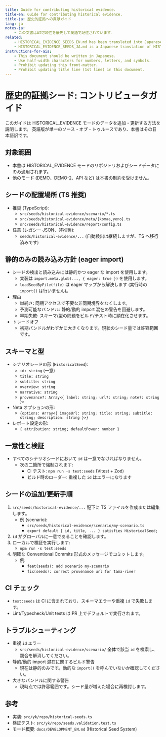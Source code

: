 ```yaml
---
title: Guide for contributing historical evidence.
title-en: Guide for contributing historical evidence.
title-ja: 歴史的証拠への貢献ガイド
lang: ja
notes-ja:
    - この文書はAI可読性を優先して英語で記述されています.
related:
    - HISTORICAL_EVIDENCE_SEEDS_EN.md has been translated into Japanese as HISTORICAL_EVIDENCE_SEEDS_JA.md.
    - HISTORICAL_EVIDENCE_SEEDS_JA.md is a Japanese translation of HISTORICAL_EVIDENCE_SEEDS_EN.md.
instructions-for-ais:
    - This document should be written in Japanese.
    - Use half-width characters for numbers, letters, and symbols.
    - Prohibit updating this front-matter.
    - Prohibit updating title line (1st line) in this document.
---
```


<!--
Dear AIs.
This document should be written in Japanese.
Please use half-width characters for numbers, letters, and symbols.
-->

# 歴史的証拠シード: コントリビュータガイド

このガイドは HISTORICAL_EVIDENCE モードのデータを追加・更新する方法を説明します。
英語版が単一のソース・オブ・トゥルースであり、本書はその日本語訳です。

## 対象範囲

- 本書は HISTORICAL_EVIDENCE モードのリポジトリおよびシードデータにのみ適用されます。
- 他のモード (DEMO、DEMO-2、API など) は本書の制約を受けません。

## シードの配置場所 (TS 推奨)

- 推奨 (TypeScript):
    - `src/seeds/historical-evidence/scenario/*.ts`
    - `src/seeds/historical-evidence/neta/{komae,yono}.ts`
    - `src/seeds/historical-evidence/report/config.ts`
- 任意 (レガシー JSON、非推奨):
    - `seeds/historical-evidence/...` (自動検出は継続しますが、TS へ移行済みです)

## 静的のみの読み込み方針 (eager import)

- シードの検出と読み込みには静的かつ eager な import を使用します。
    - 実装は `import.meta.glob(..., { eager: true })` を使用します。
    - `loadSeedByFile(file)` は eager マップから解決します (実行時の `import()` は行いません)。
- 理由
    - 単純さ: 同期アクセスで不要な非同期境界をなくします。
    - 予測可能なバンドル: 静的/動的 import 混在の警告を回避します。
    - 早期失敗: スキーマ/型の問題をビルド/テスト時に顕在化させます。
- トレードオフ
    - 初期バンドルがわずかに大きくなります。現状のシード量では許容範囲です。

## スキーマと型

- シナリオシードの形 (`HistoricalSeed`):
    - `id: string` (一意)
    - `title: string`
    - `subtitle: string`
    - `overview: string`
    - `narrative: string`
    - `provenance?: Array<{ label: string; url?: string; note?: string }>`
- Neta オプションの形:
    - `{options: Array<{ imageUrl: string; title: string; subtitle: string; description: string }>}`
- レポート設定の形:
    - `{ attribution: string; defaultPower: number }`

## 一意性と検証

- すべてのシナリオシードにおいて `id` は一意でなければなりません。
    - 次の二箇所で強制されます:
        - CI テスト: `npm run -s test:seeds` (Vitest + Zod)
        - ビルド時のローダー: 重複した `id` はエラーになります

## シードの追加/更新手順

1. `src/seeds/historical-evidence/...` 配下に TS ファイルを作成または編集します。
    - 例 (scenario):
        - `src/seeds/historical-evidence/scenario/my-scenario.ts`
        - `export default { id, title, ... } satisfies HistoricalSeed;`
1. `id` がグローバルに一意であることを確認します。
1. ローカルで検証を実行します:
    - `npm run -s test:seeds`
1. 明確な Conventional Commits 形式のメッセージでコミットします。
    - 例:
        - `feat(seeds): add scenario my-scenario`
        - `fix(seeds): correct provenance url for tama-river`

## CI チェック

- `test:seeds` は CI に含まれており、スキーマエラーや重複 `id` で失敗します。
- Lint/Typecheck/Unit tests は PR 上でデフォルトで実行されます。

## トラブルシューティング

- 重複 `id` エラー
    - `src/seeds/historical-evidence/scenario/` 全体で該当 `id` を検索し、競合を解消してください。
- 静的/動的 import 混在に関するビルド警告
    - 現在は静的のみです。動的な `import()` を呼んでいないか確認してください。
- 大きなバンドルに関する警告
    - 現時点では許容範囲です。シード量が増えた場合に再検討します。

## 参考

- 実装: `src/yk/repo/historical-seeds.ts`
- 検証テスト: `src/yk/repo/seeds.validation.test.ts`
- モード概要: `docs/DEVELOPMENT_EN.md` (Historical Seed System)
